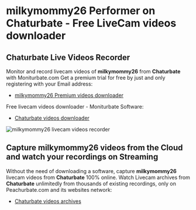 # milkymommy26 Performer on Chaturbate - Free LiveCam videos downloader

## Chaturbate Live Videos Recorder

Monitor and record livecam videos of **milkymommy26** from **Chaturbate** with Moniturbate.com
Get a premium trial for free by just and only registering with your Email address:
* [milkymommy26 Premium videos downloader](https://moniturbate.com/request-demo-licence-key.html)

Free livecam videos downloader - Moniturbate Software:
* [Chaturbate videos downloader](https://moniturbate.com/moniturbate-download-software.html)

![milkymommy26 livecam videos recorder](https://peachurnet.com/templates/moniturbate-software.png)


## Capture milkymommy26 videos from the Cloud and watch your recordings on Streaming

Without the need of downloading a software, capture **milkymommy26** livecam videos from **Chaturbate** 100% online.
Watch Livecam archives from **Chaturbate** unlimitedly from thousands of existing recordings, only on Peachurbate.com and its websites network:
* [Chaturbate videos archives](https://peachurnet.com/)
